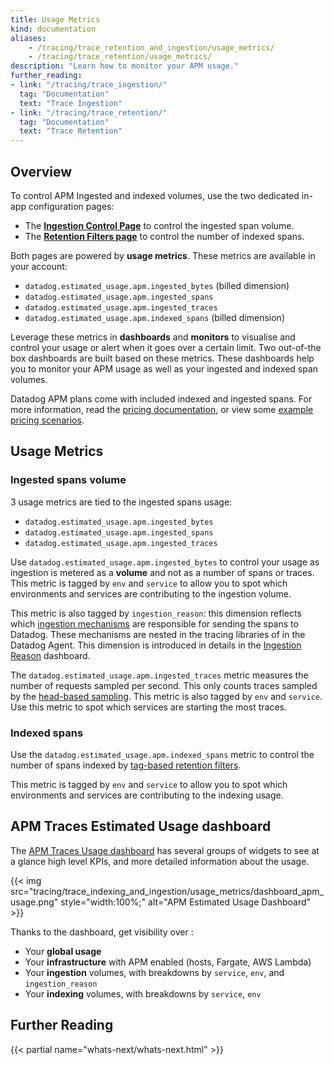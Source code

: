 ```yaml
---
title: Usage Metrics
kind: documentation
aliases:
    - /tracing/trace_retention_and_ingestion/usage_metrics/
    - /tracing/trace_retention/usage_metrics/
description: "Learn how to monitor your APM usage."
further_reading:
- link: "/tracing/trace_ingestion/"
  tag: "Documentation"
  text: "Trace Ingestion"
- link: "/tracing/trace_retention/"
  tag: "Documentation"
  text: "Trace Retention"
---
```


## Overview

To control APM Ingested and indexed volumes, use the two dedicated in-app configuration pages:
- The **[Ingestion Control Page][1]** to control the ingested span volume.
- The **[Retention Filters page][2]** to control the number of indexed spans.

Both pages are powered by **usage metrics**. These metrics are available in your account:
 - `datadog.estimated_usage.apm.ingested_bytes` (billed dimension)
 - `datadog.estimated_usage.apm.ingested_spans`
 - `datadog.estimated_usage.apm.ingested_traces`
 - `datadog.estimated_usage.apm.indexed_spans` (billed dimension)


Leverage these metrics in **dashboards** and **monitors** to visualise and control your usage or alert when it goes over a certain limit. Two out-of-the box dashboards are built based on these metrics. These dashboards help you to monitor your APM usage as well as your ingested and indexed span volumes.

Datadog APM plans come with included indexed and ingested spans. For more information, read the [pricing documentation][3], or view some [example pricing scenarios][4].

## Usage Metrics

### Ingested spans volume

3 usage metrics are tied to the ingested spans usage:
 - `datadog.estimated_usage.apm.ingested_bytes`
 - `datadog.estimated_usage.apm.ingested_spans`
 - `datadog.estimated_usage.apm.ingested_traces`

Use `datadog.estimated_usage.apm.ingested_bytes` to control your usage as ingestion is metered as a **volume** and not as a number of spans or traces. This metric is tagged by `env` and `service` to allow you to spot which environments and services are contributing to the ingestion volume.

This metric is also tagged by `ingestion_reason`: this dimension reflects which [ingestion mechanisms][5] are responsible for sending the spans to Datadog. These mechanisms are nested in the tracing libraries of in the Datadog Agent. This dimension is introduced in details in the [Ingestion Reason][6] dashboard.

The `datadog.estimated_usage.apm.ingested_traces` metric measures the number of requests sampled per second. This only counts traces sampled by the [head-based sampling][7]. This metric is also tagged by `env` and `service`. Use this metric to spot which services are starting the most traces.

### Indexed spans

Use the `datadog.estimated_usage.apm.indexed_spans` metric to control the number of spans indexed by [tag-based retention filters][2].

This metric is tagged by `env` and `service` to allow you to spot which environments and services are contributing to the indexing usage.

## APM Traces Estimated Usage dashboard

The [APM Traces Usage dashboard][8] has several groups of widgets to see at a glance high level KPIs, and more detailed information about the usage.

{{< img src="tracing/trace_indexing_and_ingestion/usage_metrics/dashboard_apm_usage.png" style="width:100%;" alt="APM Estimated Usage Dashboard" >}}

Thanks to the dashboard, get visibility over :
- Your **global usage**
- Your **infrastructure** with APM enabled (hosts, Fargate, AWS Lambda)
- Your **ingestion** volumes, with breakdowns by `service`, `env`, and `ingestion_reason`
- Your **indexing** volumes, with breakdowns by `service`, `env`

## Further Reading

{{< partial name="whats-next/whats-next.html" >}}

[1]: /tracing/trace_ingestion/ingestion_controls
[2]: /tracing/trace_retention/#retention-filters
[3]: https://www.datadoghq.com/pricing/?product=apm#apm
[4]: /account_management/billing/apm_tracing_profiler/
[5]: /tracing/trace_ingestion/mechanisms
[6]: https://app.datadoghq.com/dash/integration/apm-ingestion-reason-overview
[7]: /tracing/trace_ingestion/mechanisms/#head-based-sampling
[8]: https://app.datadoghq.com/dash/integration/apm-estimated-usage
